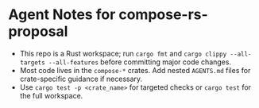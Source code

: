 # Agent Notes for compose-rs-proposal

- This repo is a Rust workspace; run `cargo fmt` and `cargo clippy --all-targets --all-features` before committing major code changes.
- Most code lives in the `compose-*` crates. Add nested `AGENTS.md` files for crate-specific guidance if necessary.
- Use `cargo test -p <crate_name>` for targeted checks or `cargo test` for the full workspace.
